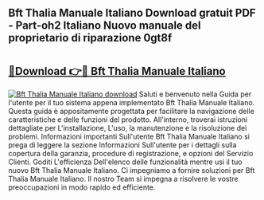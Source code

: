 ## Bft Thalia Manuale Italiano Download gratuit PDF - Part-oh2 Italiano Nuovo manuale del proprietario di riparazione 0gt8f

# <h2><a href="http://dffmcdp.blite.top/?on=Bft+Thalia+Manuale+Italiano">🔗Download 👉🔴 Bft Thalia Manuale Italiano</a></h2>

[![Bft Thalia Manuale Italiano download](https://i.imgur.com/lujVjoI.png)](http://dffmcdp.blite.top/?on=Bft+Thalia+Manuale+Italiano)
Saluti e benvenuto nella Guida per l'utente per il tuo sistema appena implementato Bft Thalia Manuale Italiano. Questa guida è appositamente progettata per facilitare la navigazione delle caratteristiche e delle funzioni del prodotto. All'interno, troverai istruzioni dettagliate per L'installazione, L'uso, la manutenzione e la risoluzione dei problemi. Informazioni importanti Sull'utente Bft Thalia Manuale Italiano si prega di leggere la sezione Informazioni Sull'utente per i dettagli sulla copertura della garanzia, procedure di registrazione, e opzioni del Servizio Clienti. Goditi L'efficienza Dell'elenco delle funzionalità mentre usi il tuo nuovo Bft Thalia Manuale Italiano. Ci impegniamo a fornire soluzioni per Bft Thalia Manuale Italiano. Il nostro Team si impegna a risolvere le vostre preoccupazioni in modo rapido ed efficiente.
